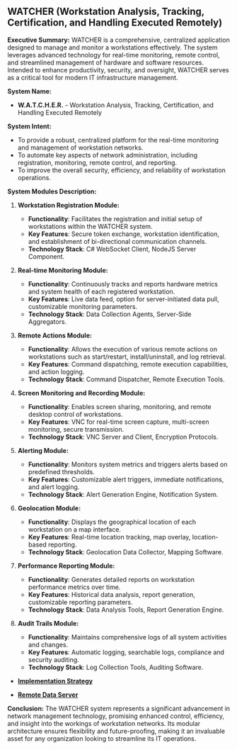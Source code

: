 ## WATCHER (Workstation Analysis, Tracking, Certification, and Handling Executed Remotely)

**Executive Summary:**
WATCHER is a comprehensive, centralized application designed to manage and monitor a workstations effectively. The system leverages advanced technology for real-time monitoring, remote control, and streamlined management of hardware and software resources. Intended to enhance productivity, security, and oversight, WATCHER serves as a critical tool for modern IT infrastructure management.

**System Name:**
- **W.A.T.C.H.E.R.** - Workstation Analysis, Tracking, Certification, and Handling Executed Remotely

**System Intent:**
- To provide a robust, centralized platform for the real-time monitoring and management of workstation networks.
- To automate key aspects of network administration, including registration, monitoring, remote control, and reporting.
- To improve the overall security, efficiency, and reliability of workstation operations.

**System Modules Description:**

1. **Workstation Registration Module:**
   - **Functionality**: Facilitates the registration and initial setup of workstations within the WATCHER system.
   - **Key Features**: Secure token exchange, workstation identification, and establishment of bi-directional communication channels.
   - **Technology Stack**: C# WebSocket Client, NodeJS Server Component.

2. **Real-time Monitoring Module:**
   - **Functionality**: Continuously tracks and reports hardware metrics and system health of each registered workstation.
   - **Key Features**: Live data feed, option for server-initiated data pull, customizable monitoring parameters.
   - **Technology Stack**: Data Collection Agents, Server-Side Aggregators.

3. **Remote Actions Module:**
   - **Functionality**: Allows the execution of various remote actions on workstations such as start/restart, install/uninstall, and log retrieval.
   - **Key Features**: Command dispatching, remote execution capabilities, and action logging.
   - **Technology Stack**: Command Dispatcher, Remote Execution Tools.

4. **Screen Monitoring and Recording Module:**
   - **Functionality**: Enables screen sharing, monitoring, and remote desktop control of workstations.
   - **Key Features**: VNC for real-time screen capture, multi-screen monitoring, secure transmission.
   - **Technology Stack**: VNC Server and Client, Encryption Protocols.

5. **Alerting Module:**
   - **Functionality**: Monitors system metrics and triggers alerts based on predefined thresholds.
   - **Key Features**: Customizable alert triggers, immediate notifications, and alert logging.
   - **Technology Stack**: Alert Generation Engine, Notification System.

6. **Geolocation Module:**
   - **Functionality**: Displays the geographical location of each workstation on a map interface.
   - **Key Features**: Real-time location tracking, map overlay, location-based reporting.
   - **Technology Stack**: Geolocation Data Collector, Mapping Software.

7. **Performance Reporting Module:**
   - **Functionality**: Generates detailed reports on workstation performance metrics over time.
   - **Key Features**: Historical data analysis, report generation, customizable reporting parameters.
   - **Technology Stack**: Data Analysis Tools, Report Generation Engine.

8. **Audit Trails Module:**
   - **Functionality**: Maintains comprehensive logs of all system activities and changes.
   - **Key Features**: Automatic logging, searchable logs, compliance and security auditing.
   - **Technology Stack**: Log Collection Tools, Auditing Software.

 - **[Implementation Strategy](Strategy.md)**

 - **[Remote Data Server](RemoteDataServer.md)**

**Conclusion:**
The WATCHER system represents a significant advancement in network management technology, promising enhanced control, efficiency, and insight into the workings of workstation networks. Its modular architecture ensures flexibility and future-proofing, making it an invaluable asset for any organization looking to streamline its IT operations.

